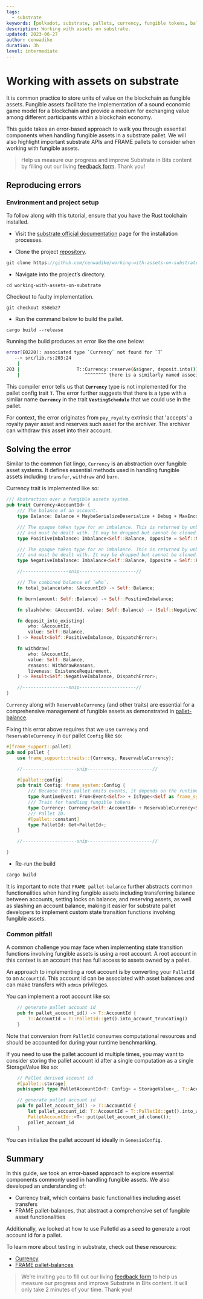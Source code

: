 ```yaml
---
tags:
  - substrate
keywords: [polkadot, substrate, pallets, currency, fungible tokens, balance, account, rust]
description: Working with assets on substrate.
updated: 2023-06-27
author: cenwadike
duration: 3h
level: intermediate
---
```


# Working with assets on substrate
It is common practice to store units of value on the blockchain as fungible assets. Fungible assets facilitate the implementation of a sound economic game model for a blockchain and provide a medium for exchanging value among different participants within a blockchain economy.

This guide takes an error-based approach to walk you through essential components when handling fungible assets in a substrate pallet. We will also highlight important substrate APIs and FRAME pallets to consider when working with fungible assets.

>Help us measure our progress and improve Substrate in Bits content by filling out our living [feedback form](https://airtable.com/shr7CrrZ5zqlhWEUD). Thank you!

## Reproducing errors

### Environment and project setup

To follow along with this tutorial, ensure that you have the Rust toolchain installed.

- Visit the [substrate official documentation](https://docs.substrate.io/install/) page for the installation processes.

- Clone the project [repository](https://github.com/cenwadike/working-with-assets-on-substrate).

```rust
git clone https://github.com/cenwadike/working-with-assets-on-substrate
```

- Navigate into the project’s directory.

```
cd working-with-assets-on-substrate
```

Checkout to faulty implementation.

```
git checkout 858eb27
```

- Run the command below to build the pallet.

```
cargo build --release
```

Running the build produces an error like the one below:
```bash
error[E0220]: associated type `Currency` not found for `T`
   --> src/lib.rs:203:24
    |
203 |                     T::Currency::reserve(&signer, deposit.into())
    |                        ^^^^^^^^ there is a similarly named associated type `Currency` in the trait `VestingSchedule`
```

This compiler error tells us that **`Currency`** type is not implemented for the pallet config trait **`T`**. The error further suggests that there is a type with a similar name **`Currency`** in the trait **`VestingSchedule`** that we could use in the pallet.

For context, the error originates from `pay_royalty` extrinsic that 'accepts' a royalty payer asset and reserves such asset for the archiver. The archiver can withdraw this asset into their account. 

## Solving the error

Similar to the common fiat lingo, `Currency` is an abstraction over fungible asset systems. It defines essential methods used in handling fungible assets including `transfer`, `withdraw` and `burn`.

Currency trait is implemented like so: 
```rust
/// Abstraction over a fungible assets system.
pub trait Currency<AccountId> {
	/// The balance of an account.
	type Balance: Balance + MaybeSerializeDeserialize + Debug + MaxEncodedLen + FixedPointOperand;

	/// The opaque token type for an imbalance. This is returned by unbalanced operations
	/// and must be dealt with. It may be dropped but cannot be cloned.
	type PositiveImbalance: Imbalance<Self::Balance, Opposite = Self::NegativeImbalance>;

	/// The opaque token type for an imbalance. This is returned by unbalanced operations
	/// and must be dealt with. It may be dropped but cannot be cloned.
	type NegativeImbalance: Imbalance<Self::Balance, Opposite = Self::PositiveImbalance>;

    //-----------------snip---------------------//

	/// The combined balance of `who`.
	fn total_balance(who: &AccountId) -> Self::Balance;

	fn burn(amount: Self::Balance) -> Self::PositiveImbalance;

	fn slash(who: &AccountId, value: Self::Balance) -> (Self::NegativeImbalance, Self::Balance);

	fn deposit_into_existing(
		who: &AccountId,
		value: Self::Balance,
	) -> Result<Self::PositiveImbalance, DispatchError>;

	fn withdraw(
		who: &AccountId,
		value: Self::Balance,
		reasons: WithdrawReasons,
		liveness: ExistenceRequirement,
	) -> Result<Self::NegativeImbalance, DispatchError>;

    //-----------------snip---------------------//
}
```

`Currency` along with `ReservableCurrency` (and other traits) are essential for a comprehensive management of fungible assets as demonstrated in [pallet-balance](https://docs.rs/pallet-balances/latest/pallet_balances/index.html).

Fixing this error above requires that we use `Currency` and `ReservableCurrency` in our pallet `Config` like so:

```rust
#[frame_support::pallet]
pub mod pallet {
    use frame_support::traits::{Currency, ReservableCurrency};

    //--------------------snip------------------------//

    #[pallet::config]
    pub trait Config: frame_system::Config {
        /// Because this pallet emits events, it depends on the runtime's definition of an event.
        type RuntimeEvent: From<Event<Self>> + IsType<<Self as frame_system::Config>::RuntimeEvent>;
        /// Trait for handling fungible tokens
        type Currency: Currency<Self::AccountId> + ReservableCurrency<Self::AccountId>;
        /// Pallet ID.
        #[pallet::constant]
        type PalletId: Get<PalletId>;
    }

    //--------------------snip------------------------//

}
```

- Re-run the build

```rust
cargo build
```

It is important to note that `FRAME pallet-balance` further abstracts common functionalities when handling fungible assets including transferring balance between accounts, setting locks on balance, and reserving assets, as well as slashing an account balance, making it easier for substrate pallet developers to implement custom state transition functions involving fungible assets.

### Common pitfall
A common challenge you may face when implementing state transition functions involving fungible assets is using a root account. A root account in this context is an account that has full access to assets owned by a pallet. 

An approach to implementing a root account is by converting your `PalletId` to an `AccountId`. This account id can be associated with asset balances and can make transfers with `admin` privileges.

You can implement a root account like so:
```rust 
    // generate pallet account id
    pub fn pallet_account_id() -> T::AccountId {
        T::AccountId = T::PalletId::get().into_account_truncating()       
    }
```

Note that conversion from `PalletId` consumes computational resources and should be accounted for during your runtime benchmarking.

If you need to use the pallet account id multiple times, you may want to consider storing the pallet account id after a single computation as a single StorageValue like so:

```rust
    // Pallet derived account id
    #[pallet::storage]
    pub(super) type PalletAccountId<T: Config> = StorageValue<_, T::AccountId, OptionQuery>;

    // generate pallet account id
    pub fn pallet_account_id() -> T::AccountId {
        let pallet_account_id: T::AccountId = T::PalletId::get().into_account_truncating();
        PalletAccountId::<T>::put(pallet_account_id.clone());
        pallet_account_id
    }
```

You can initialize the pallet account id ideally in `GenesisConfig`.

## Summary
In this guide, we took an error-based approach to explore essential components commonly used in handling fungible assets. We also developed an understanding of:
- Currency trait, which contains basic functionalities including asset transfers
- FRAME pallet-balances, that abstract a comprehensive set of fungible asset functionalities 


Additionally, we looked at how to use PalletId as a seed to generate a root account id for a pallet.

To learn more about testing in substrate, check out these resources:
- [Currency](https://docs.rs/frame-support/21.0.0/frame_support/traits/tokens/currency/trait.Currency.html)
- [FRAME pallet-balances](https://docs.rs/pallet-balances/latest/pallet_balances/index.html)


> We’re inviting you to fill out our living [feedback form](https://airtable.com/shr7CrrZ5zqlhWEUD) to help us measure our progress and improve Substrate in Bits content. It will only take 2 minutes of your time. Thank you!
